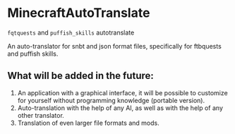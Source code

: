 # MinecraftAutoTranslate
 `fqtquests` and `puffish_skills` autotranslate

An auto-translator for snbt and json format files, specifically for ftbquests and puffish skills. 

## What will be added in the future:
1. An application with a graphical interface, it will be possible to customize for yourself without programming knowledge (portable version).
2. Auto-translation with the help of any AI, as well as with the help of any other translator.
3. Translation of even larger file formats and mods.

